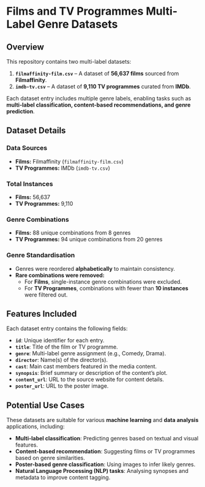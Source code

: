 # Films and TV Programmes Multi-Label Genre Datasets  

## Overview  

This repository contains two multi-label datasets:  
1. **`filmaffinity-film.csv`** – A dataset of **56,637 films** sourced from **Filmaffinity**.  
2. **`imdb-tv.csv`** – A dataset of **9,110 TV programmes** curated from **IMDb**.

Each dataset entry includes multiple genre labels, enabling tasks such as **multi-label classification, content-based recommendations, and genre prediction**.  



## Dataset Details  

### Data Sources  
- **Films:** Filmaffinity (`filmaffinity-film.csv`)  
- **TV Programmes:** IMDb (`imdb-tv.csv`)

### Total Instances  
- **Films:** 56,637  
- **TV Programmes:** 9,110  

### Genre Combinations  
- **Films:** 88 unique combinations from 8 genres  
- **TV Programmes:** 94 unique combinations from 20 genres  

### Genre Standardisation  
- Genres were reordered **alphabetically** to maintain consistency.  
- **Rare combinations were removed:**  
  - For **Films**, single-instance genre combinations were excluded.  
  - For **TV Programmes**, combinations with fewer than **10 instances** were filtered out.  

## Features Included  

Each dataset entry contains the following fields:  

- **`id`**: Unique identifier for each entry.  
- **`title`**: Title of the film or TV programme.  
- **`genre`**: Multi-label genre assignment (e.g., Comedy, Drama).  
- **`director`**: Name(s) of the director(s).  
- **`cast`**: Main cast members featured in the media content.  
- **`synopsis`**: Brief summary or description of the content’s plot.  
- **`content_url`**: URL to the source website for content details.  
- **`poster_url`**: URL to the poster image.  

## Potential Use Cases  

These datasets are suitable for various **machine learning** and **data analysis** applications, including:  

- **Multi-label classification**: Predicting genres based on textual and visual features.  
- **Content-based recommendation**: Suggesting films or TV programmes based on genre similarities.  
- **Poster-based genre classification**: Using images to infer likely genres.  
- **Natural Language Processing (NLP) tasks**: Analysing synopses and metadata to improve content tagging.  

